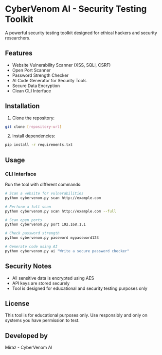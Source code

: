 # CyberVenom AI - Security Testing Toolkit

A powerful security testing toolkit designed for ethical hackers and security researchers.

## Features

- Website Vulnerability Scanner (XSS, SQLi, CSRF)
- Open Port Scanner
- Password Strength Checker
- AI Code Generator for Security Tools
- Secure Data Encryption
- Clean CLI Interface

## Installation

1. Clone the repository:
```bash
git clone [repository-url]
```

2. Install dependencies:
```bash
pip install -r requirements.txt
```

## Usage

### CLI Interface

Run the tool with different commands:

```bash
# Scan a website for vulnerabilities
python cybervenom.py scan http://example.com

# Perform a full scan
python cybervenom.py scan http://example.com --full

# Scan open ports
python cybervenom.py port 192.168.1.1

# Check password strength
python cybervenom.py password mypassword123

# Generate code using AI
python cybervenom.py ai "Write a secure password checker"
```

## Security Notes

- All sensitive data is encrypted using AES
- API keys are stored securely
- Tool is designed for educational and security testing purposes only

## License

This tool is for educational purposes only. Use responsibly and only on systems you have permission to test.

## Developed by

Miraz - CyberVenom AI
